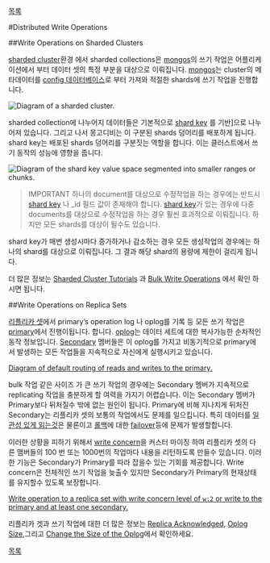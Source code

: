 [목록](https://github.com/yuby/mongodb-ko)


#Distributed Write Operations

##Write Operations on Sharded Clusters

[sharded cluster](http://docs.mongodb.org/manual/reference/glossary/#term-sharded-cluster)환경 에서 sharded collections은 [mongos](http://docs.mongodb.org/manual/reference/program/mongos/#bin.mongos)의 쓰기 작업은 어플리케이션에서 부터 데이터 셋의 특정 부분을 대상으로 이뤄집니다. [mongos](http://docs.mongodb.org/manual/reference/program/mongos/#bin.mongos)는 cluster의 메타데이터를 [config 데이터베이스](http://docs.mongodb.org/manual/core/sharded-cluster-config-servers/#sharding-config-server)로 부터 가져와 적절한 shards에 쓰기 작업을 진행합니다.

![Diagram of a sharded cluster.](http://docs.mongodb.org/manual/_images/sharded-cluster.png)

sharded collection에 나누어지 데이터들은 기본적으로 [shard key](http://docs.mongodb.org/manual/reference/glossary/#term-shard-key) 를 기반]으로 나누어져 있습니다. 그리고 나서 몽고디비는 이 구분된 shards 덩어리를 배포하게 됩니다. shard key는 배포된 shards 덩어리를 구분짓는 역할을 합니다. 이는 클러스트에서 쓰기 동작의 성능에 영향을 줍니다.

![Diagram of the shard key value space segmented into smaller ranges or chunks.](http://docs.mongodb.org/manual/_images/sharding-range-based.png)

>IMPORTANT
하나의 document를 대상으로 수정작업을 하는 경우에는 반드시 [shard key](http://docs.mongodb.org/manual/reference/glossary/#term-shard-key) 나 _id 필드 값이 존재해야 합니다. [shard key](http://docs.mongodb.org/manual/reference/glossary/#term-shard-key)가 있는 경우에 다중 documents를 대상으로 수정작업을 하는 경우 훨씬 효과적으로 이뤄집니다. 하지만 모든 shards를 대상이 될수도 있습니다.

shard key가 매번 생성시마다 증가하거나 감소하는 경우 모든 생성작업의 경우에는 하나의 shard를 대상으로 이뤄집니다. 그 결과 해당 shard의 용량에 제한이 걸리게 됩니다.

더 많은 정보는 [Sharded Cluster Tutorials](http://docs.mongodb.org/manual/administration/sharded-clusters/) 과 [Bulk Write Operations](http://docs.mongodb.org/manual/core/bulk-write-operations/#write-operations-bulk-insert) 에서 확인 하시면 됩니다.

##Write Operations on Replica Sets

[리플리카 셋](http://docs.mongodb.org/manual/reference/glossary/#term-replica-set)에서 primary’s operation log 나 oplog를 기록 등 모든 쓰기 작업은 [primary](http://docs.mongodb.org/manual/reference/glossary/#term-primary)에서 진행이됩니다. 합니다. [oplog](http://docs.mongodb.org/manual/reference/glossary/#term-oplog)는 데이터 세트에 대한 복사가능한 순차적인 동작 정보입니다. [Secondary](http://docs.mongodb.org/manual/reference/glossary/#term-secondary) 멤버들은 이 oplog를 가지고 비동기적으로 primary에서 발생하는 모든 작업들을 지속적으로 자신에게 실행시키고 있습니다.

[Diagram of default routing of reads and writes to the primary.](http://docs.mongodb.org/manual/_images/replica-set-read-write-operations-primary.png)

bulk 작업 같은 사이즈 가 큰 쓰기 작업의 경우에는 Secondary 멤버가 지속적으로 replicating 작업을 충분하게 할 여력을 가지기 어렵습니다. 이는 Secondary 멤버가 Primary보다 뒤처질수 밖에 없는 원인이 됩니다. Primary에 비해 지나치게 뒤처진 Secondary는 리플리카 셋의 보통의 작업에서도 문제를 일으킵니다. 특히 데이터를 [일관성 있게 읽는것](http://docs.mongodb.org/manual/applications/replication/)은 물론이고 [롤백](http://docs.mongodb.org/manual/core/replica-set-rollbacks/#replica-set-rollback)에 대한 [failover](http://docs.mongodb.org/manual/core/replica-set-high-availability/#replica-set-failover-administration)등에 문제가 발생할합니다.

이러한 상황을 피하기 위해서 [write concern](http://docs.mongodb.org/manual/core/write-concern/#write-operations-write-concern)을 커스터 마이징 하여 리플리카 셋의 다른 맴버들의 100 번  또는 1000번의 작업마다  내용을 리턴하도록 만들수 있습니다. 이러한 기능은 Secondary가 Primary를 따라 잡을수 있는 기회를 제공합니다. Write concern은 전체적인  쓰기 작업을 늦출수 있지만  Secondary가 Primary의 현재상태를 유지할수 있도록 보장합니다.

[Write operation to a replica set with write concern level of ``w:2`` or write to the primary and at least one secondary.](http://docs.mongodb.org/manual/_images/crud-write-concern-w2.png)

리플리카 겟과 쓰기 작업에 대한 더 많은 정보는 [Replica Acknowledged](http://docs.mongodb.org/manual/core/write-concern/#replica-set-write-concern), [Oplog Size](http://docs.mongodb.org/manual/core/replica-set-oplog/#replica-set-oplog-sizing),그리고 [Change the Size of the Oplog](http://docs.mongodb.org/manual/tutorial/change-oplog-size/)에서 확인하세요.


[목록](https://github.com/yuby/mongodb-ko)